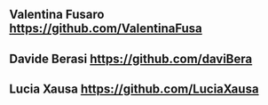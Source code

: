 ## Valentina Fusaro   https://github.com/ValentinaFusa
## Davide Berasi   https://github.com/daviBera
## Lucia Xausa   https://github.com/LuciaXausa
